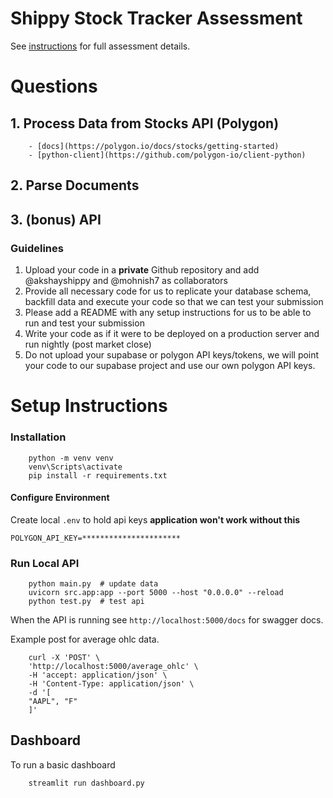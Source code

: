# Shippy Stock Tracker Assessment
See [instructions](https://shippy.notion.site/shippy/Shippy-Take-Home-Assignment-9beae0bda2434039b937f39fad154eff) for full assessment details.

# Questions
## 1. Process Data from Stocks API (Polygon)
        - [docs](https://polygon.io/docs/stocks/getting-started)
        - [python-client](https://github.com/polygon-io/client-python)
## 2. Parse Documents
## 3. (bonus) API

### **Guidelines**

1. Upload your code in a **private** Github repository and add @akshayshippy and @mohnish7 as collaborators
2. Provide all necessary code for us to replicate your database schema, backfill data and execute your code so that we can test your submission
3. Please add a README with any setup instructions for us to be able to run and test your submission
4. Write your code as if it were to be deployed on a production server and run nightly (post market close)
5. Do not upload your supabase or polygon API keys/tokens, we will point your code to our supabase project and use our own polygon API keys.


# Setup Instructions

### Installation
```
    python -m venv venv
    venv\Scripts\activate
    pip install -r requirements.txt
```


#### Configure Environment
Create local `.env` to hold api keys **application won't work without this**
```
POLYGON_API_KEY=**********************
```

### Run Local API
```
    python main.py  # update data
    uvicorn src.app:app --port 5000 --host "0.0.0.0" --reload
    python test.py  # test api
```

When the API is running see `http://localhost:5000/docs` for swagger docs.


Example post for average ohlc data.
```
    curl -X 'POST' \
    'http://localhost:5000/average_ohlc' \
    -H 'accept: application/json' \
    -H 'Content-Type: application/json' \
    -d '[
    "AAPL", "F"
    ]'
```


## Dashboard
To run a basic dashboard
```
    streamlit run dashboard.py
```